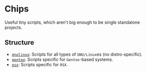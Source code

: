 # Chips

Useful tiny scripts, which aren't big enough to be single standalone projects.

## Structure

* [`gnulinux`](./scripts/gnulinux): Scripts for all types of `GNU/Linux`es (no distro-specific).
* [`gentoo`](./scripts/gentoo): Scripts specific for `Gentoo`-based systems.
* [`osx`](./scripts/osx): Scripts specific for `OSX`.
